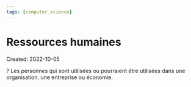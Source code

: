 ```yaml
---
tags: [computer_science] 
---
```

# Ressources humaines
Created: 2022-10-05

?
Les personnes qui sont utilisées ou pourraient être utilisées dans une organisation, une entreprise ou économie.
<!--SR:!2022-10-12,2,210-->
